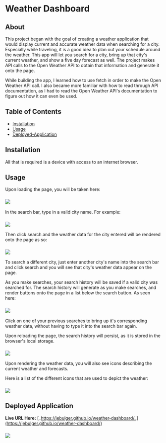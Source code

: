 # Weather Dashboard

## About
This project began with the goal of creating a weather application that would display current and accurate weather data when searching for a city. Especially while traveling, it is a good idea to plan out your schedule around the weather. This app will let you search for a city, bring up that city's current weather, and show a five day forecast as well. The project makes API calls to the Open Weather API to obtain that information and generate it onto the page.

While building the app, I learned how to use fetch in order to make the Open Weather API call. I also became more familiar with how to read through API documentation, as I had to read the Open Weather API's documentation to figure out how it can even be used.

## Table of Contents
- [Installation](#installation)
- [Usage](#usage)
- [Deployed-Application](#deployed-application)

## Installation
All that is required is a device with access to an internet browser.
## Usage
Upon loading the page, you will be taken here:
### ![](./assets/images/06-hw-01-feat-search.png)

In the search bar, type in a valid city name. For example:
### ![](./assets/images/06-hw-city-name.png)

Then click search and the weather data for the city entered will be rendered onto the page as so:
### ![](./assets/images/06-hw-rendered.png)

To search a different city, just enter another city's name into the search bar and click search and you will see that city's weather data appear on the page.

As you make searches, your search history will be saved if a valid city was searched for. The search history will generate as you make searches, and render buttons onto the page in a list below the search button. As seen here:
### ![](./assets/images/06-feat-history.png)

Click on one of your previous searches to bring up it's corresponding weather data, without having to type it into the search bar again.

Upon reloading the page, the search history will persist, as it is stored in the browser's local storage.

### ![](./assets/images/06-hw-feat-local-storage.png)

Upon rendering the weather data, you will also see icons describing the current weather and forecasts.

Here is a list of the different icons that are used to depict the weather:
### ![](./assets/images/06-hw-icons.png)

## Deployed Application
**Live URL Here:** [_https://jebulger.github.io/weather-dashboard/_](https://jebulger.github.io/weather-dashboard/)

### ![](./assets/images/06-hw-full-size.png)